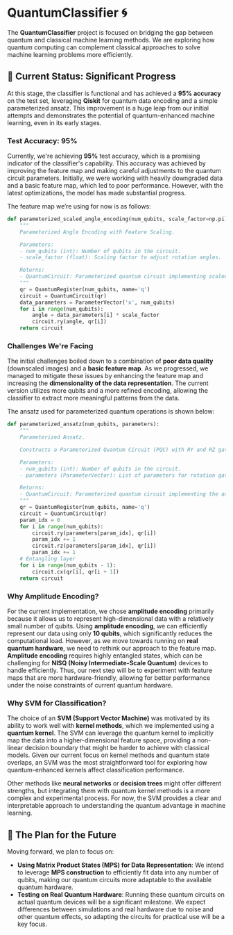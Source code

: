 # QuantumClassifier 🌀

The **QuantumClassifier** project is focused on bridging the gap between quantum and classical machine learning methods. We are exploring how quantum computing can complement classical approaches to solve machine learning problems more efficiently.

## 🎯 Current Status: Significant Progress

At this stage, the classifier is functional and has achieved a **95% accuracy** on the test set, leveraging **Qiskit** for quantum data encoding and a simple parameterized ansatz. This improvement is a huge leap from our initial attempts and demonstrates the potential of quantum-enhanced machine learning, even in its early stages.

### Test Accuracy: **95%**

Currently, we're achieving **95%** test accuracy, which is a promising indicator of the classifier's capability. This accuracy was achieved by improving the feature map and making careful adjustments to the quantum circuit parameters. Initially, we were working with heavily downgraded data and a basic feature map, which led to poor performance. However, with the latest optimizations, the model has made substantial progress.

The feature map we’re using for now is as follows:

```python
def parameterized_scaled_angle_encoding(num_qubits, scale_factor=np.pi):
    """
    Parameterized Angle Encoding with Feature Scaling.

    Parameters:
    - num_qubits (int): Number of qubits in the circuit.
    - scale_factor (float): Scaling factor to adjust rotation angles.

    Returns:
    - QuantumCircuit: Parameterized quantum circuit implementing scaled angle encoding.
    """
    qr = QuantumRegister(num_qubits, name='q')
    circuit = QuantumCircuit(qr)
    data_parameters = ParameterVector('x', num_qubits)
    for i in range(num_qubits):
        angle = data_parameters[i] * scale_factor
        circuit.ry(angle, qr[i])
    return circuit
```

### Challenges We're Facing

The initial challenges boiled down to a combination of **poor data quality** (downscaled images) and a **basic feature map**. As we progressed, we managed to mitigate these issues by enhancing the feature map and increasing the **dimensionality of the data representation**. The current version utilizes more qubits and a more refined encoding, allowing the classifier to extract more meaningful patterns from the data.

The ansatz used for parameterized quantum operations is shown below:

```python
def parameterized_ansatz(num_qubits, parameters):
    """
    Parameterized Ansatz.

    Constructs a Parameterized Quantum Circuit (PQC) with RY and RZ gates and entangling CX gates.

    Parameters:
    - num_qubits (int): Number of qubits in the circuit.
    - parameters (ParameterVector): List of parameters for rotation gates.

    Returns:
    - QuantumCircuit: Parameterized quantum circuit implementing the ansatz.
    """
    qr = QuantumRegister(num_qubits, name='q')
    circuit = QuantumCircuit(qr)
    param_idx = 0
    for i in range(num_qubits):
        circuit.ry(parameters[param_idx], qr[i])
        param_idx += 1
        circuit.rz(parameters[param_idx], qr[i])
        param_idx += 1
    # Entangling layer
    for i in range(num_qubits - 1):
        circuit.cx(qr[i], qr[i + 1])
    return circuit
```

### Why Amplitude Encoding?

For the current implementation, we chose **amplitude encoding** primarily because it allows us to represent high-dimensional data with a relatively small number of qubits. Using **amplitude encoding**, we can efficiently represent our data using only **10 qubits**, which significantly reduces the computational load. 
However, as we move towards running on **real quantum hardware**, we need to rethink our approach to the feature map. **Amplitude encoding** requires highly entangled states, which can be challenging for **NISQ (Noisy Intermediate-Scale Quantum)** devices to handle efficiently. Thus, our next step will be to experiment with feature maps that are more hardware-friendly, allowing for better performance under the noise constraints of current quantum hardware.

### Why SVM for Classification?

The choice of an **SVM (Support Vector Machine)** was motivated by its ability to work well with **kernel methods**, which we implemented using a **quantum kernel**. The SVM can leverage the quantum kernel to implicitly map the data into a higher-dimensional feature space, providing a non-linear decision boundary that might be harder to achieve with classical models. Given our current focus on kernel methods and quantum state overlaps, an SVM was the most straightforward tool for exploring how quantum-enhanced kernels affect classification performance.

Other methods like **neural networks** or **decision trees** might offer different strengths, but integrating them with quantum kernel methods is a more complex and experimental process. For now, the SVM provides a clear and interpretable approach to understanding the quantum advantage in machine learning.

## 🚀 The Plan for the Future

Moving forward, we plan to focus on:

- **Using Matrix Product States (MPS) for Data Representation**: We intend to leverage **MPS construction** to efficiently fit data into any number of qubits, making our quantum circuits more adaptable to the available quantum hardware.
- **Testing on Real Quantum Hardware**: Running these quantum circuits on actual quantum devices will be a significant milestone. We expect differences between simulations and real hardware due to noise and other quantum effects, so adapting the circuits for practical use will be a key focus.
